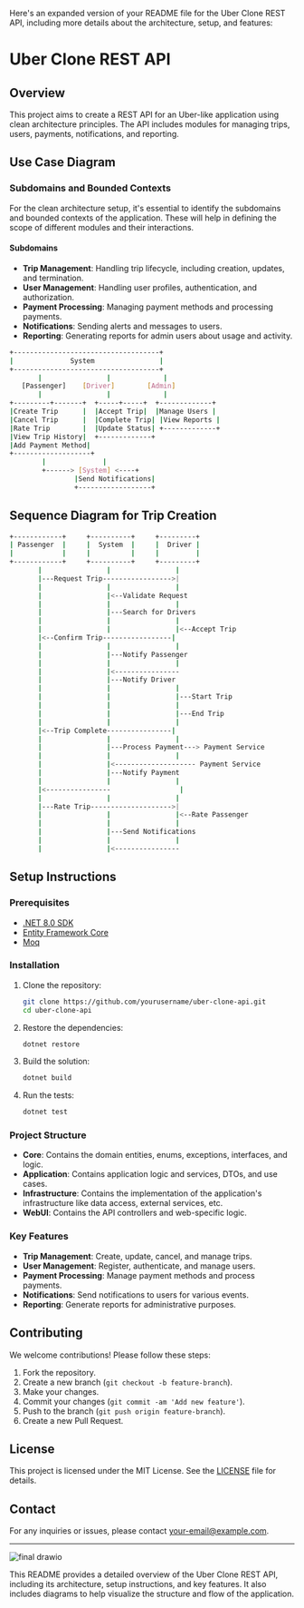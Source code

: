 Here's an expanded version of your README file for the Uber Clone REST API, including more details about the architecture, setup, and features:

# Uber Clone REST API

## Overview

This project aims to create a REST API for an Uber-like application using clean architecture principles. The API includes modules for managing trips, users, payments, notifications, and reporting.

## Use Case Diagram

### Subdomains and Bounded Contexts

For the clean architecture setup, it's essential to identify the subdomains and bounded contexts of the application. These will help in defining the scope of different modules and their interactions.

#### Subdomains

- **Trip Management**: Handling trip lifecycle, including creation, updates, and termination.
- **User Management**: Handling user profiles, authentication, and authorization.
- **Payment Processing**: Managing payment methods and processing payments.
- **Notifications**: Sending alerts and messages to users.
- **Reporting**: Generating reports for admin users about usage and activity.

```bash
+------------------------------------+
|              System                |
+------------------------------------+
       |                |             |
   [Passenger]    [Driver]        [Admin]
       |                |             |
+---------+-------+  +-----+-----+  +-------------+
|Create Trip      |  |Accept Trip|  |Manage Users |
|Cancel Trip      |  |Complete Trip| |View Reports |
|Rate Trip        |  |Update Status| +-------------+
|View Trip History|  +-------------+
|Add Payment Method|
+-------------------+
        |              |
        +------> [System] <----+
                |Send Notifications|
                +------------------+
```



## Sequence Diagram for Trip Creation

```bash
+------------+     +----------+     +---------+
| Passenger  |     |  System  |     |  Driver |
|            |     |          |     |         |
+------------+     +----------+     +---------+
       |                |                |
       |---Request Trip----------------->|
       |                |                |
       |                |<--Validate Request
       |                |                |
       |                |---Search for Drivers
       |                |                |
       |                |                |<--Accept Trip
       |<--Confirm Trip-----------------|
       |                |                |
       |                |---Notify Passenger
       |                |                |
       |                |<----------------
       |                |---Notify Driver
       |                |                |
       |                |                |---Start Trip
       |                |                |
       |                |                |---End Trip
       |                |                |
       |<--Trip Complete----------------|
       |                |                |
       |                |---Process Payment---> Payment Service
       |                |                |
       |                |<-------------------- Payment Service
       |                |---Notify Payment
       |                |                |
       |<----------------                 |
       |                |                |
       |---Rate Trip-------------------->|
       |                |                |<--Rate Passenger
       |                |                |
       |                |---Send Notifications
       |                |                |
       |                |<----------------

```

## Setup Instructions

### Prerequisites

- [.NET 8.0 SDK](https://dotnet.microsoft.com/download/dotnet/8.0)
- [Entity Framework Core](https://docs.microsoft.com/en-us/ef/core/)
- [Moq](https://github.com/moq/moq4)

### Installation

1. Clone the repository:

   ```bash
   git clone https://github.com/yourusername/uber-clone-api.git
   cd uber-clone-api
   ```

2. Restore the dependencies:

   ```bash
   dotnet restore
   ```

3. Build the solution:

   ```bash
   dotnet build
   ```

4. Run the tests:
   ```bash
   dotnet test
   ```

### Project Structure

- **Core**: Contains the domain entities, enums, exceptions, interfaces, and logic.
- **Application**: Contains application logic and services, DTOs, and use cases.
- **Infrastructure**: Contains the implementation of the application's infrastructure like data access, external services, etc.
- **WebUI**: Contains the API controllers and web-specific logic.

### Key Features

- **Trip Management**: Create, update, cancel, and manage trips.
- **User Management**: Register, authenticate, and manage users.
- **Payment Processing**: Manage payment methods and process payments.
- **Notifications**: Send notifications to users for various events.
- **Reporting**: Generate reports for administrative purposes.

## Contributing

We welcome contributions! Please follow these steps:

1. Fork the repository.
2. Create a new branch (`git checkout -b feature-branch`).
3. Make your changes.
4. Commit your changes (`git commit -am 'Add new feature'`).
5. Push to the branch (`git push origin feature-branch`).
6. Create a new Pull Request.

## License

This project is licensed under the MIT License. See the [LICENSE](LICENSE) file for details.

## Contact

For any inquiries or issues, please contact [your-email@example.com](mailto:your-email@example.com).

---
![final drawio](https://github.com/user-attachments/assets/0f152af3-7f81-4f7b-820c-70db072d510e)

This README provides a detailed overview of the Uber Clone REST API, including its architecture, setup instructions, and key features. It also includes diagrams to help visualize the structure and flow of the application.

